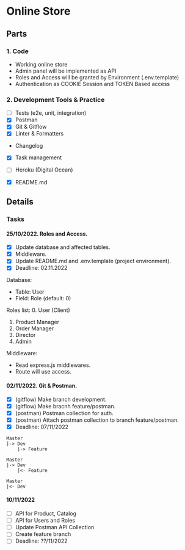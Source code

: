# Online Store
 
## Parts

### 1. Code
- Working online store
- Admin panel will be implemented as API
- Roles and Access will be granted by Environment (.env.template)
- Authentication as COOKIE Session and TOKEN Based access

### 2. Development Tools & Practice
- [ ] Tests (e2e, unit, integration)
- [x] Postman
- [x] Git & Gitflow
- [x] Linter & Formatters
- Changelog
- [x] Task management
- [ ] Heroku (Digital Ocean)
- [x] README.md


## Details

### Tasks

#### 25/10/2022. Roles and Access.
- [x] Update database and affected tables.
- [x] Middleware.
- [x] Update README.md and .env.template (project environment).
- [x] Deadline: 02.11.2022

Database:
- Table: User
- Field: Role (default: 0)

Roles list:
0. User (Client)
1. Product Manager
2. Order Manager
3. Director
4. Admin

Middleware:
- Read express.js middlewares.
- Route will use access.

#### 02/11/2022. Git & Postman.
- [x] (gitflow) Make branch development.
- [x] (gitflow) Make bracnh feature/postman.
- [x] (postman) Postman collection for auth.
- [x] (postman) Attach postman collection to branch feature/postman.
- [x] Deadline: 07/11/2022 

```
Master
|-> Dev
    |-> Feature
   
Master
|-> Dev
    |<- Feature

Master
|<- Dev
```

#### 10/11/2022
- [ ] API for Product, Catalog
- [ ] API for Users and Roles
- [ ] Update Postman API Collection
- [ ] Create feature branch
- [ ] Deadline: ??/11/2022
